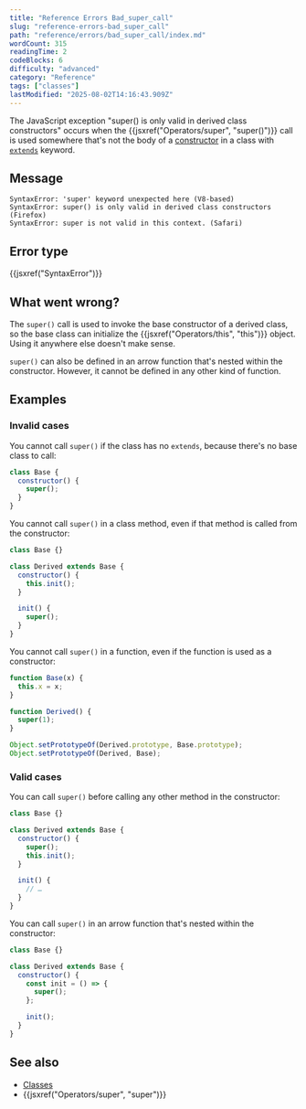 ```yaml
---
title: "Reference Errors Bad_super_call"
slug: "reference-errors-bad_super_call"
path: "reference/errors/bad_super_call/index.md"
wordCount: 315
readingTime: 2
codeBlocks: 6
difficulty: "advanced"
category: "Reference"
tags: ["classes"]
lastModified: "2025-08-02T14:16:43.909Z"
---
```



The JavaScript exception "super() is only valid in derived class constructors" occurs when the {{jsxref("Operators/super", "super()")}} call is used somewhere that's not the body of a [constructor](/en-US/docs/Web/JavaScript/Reference/Classes/constructor) in a class with [`extends`](/en-US/docs/Web/JavaScript/Reference/Classes/extends) keyword.

## Message

```plain
SyntaxError: 'super' keyword unexpected here (V8-based)
SyntaxError: super() is only valid in derived class constructors (Firefox)
SyntaxError: super is not valid in this context. (Safari)
```

## Error type

{{jsxref("SyntaxError")}}

## What went wrong?

The `super()` call is used to invoke the base constructor of a derived class, so the base class can initialize the {{jsxref("Operators/this", "this")}} object. Using it anywhere else doesn't make sense.

`super()` can also be defined in an arrow function that's nested within the constructor. However, it cannot be defined in any other kind of function.

## Examples

### Invalid cases

You cannot call `super()` if the class has no `extends`, because there's no base class to call:

```js example-bad
class Base {
  constructor() {
    super();
  }
}
```

You cannot call `super()` in a class method, even if that method is called from the constructor:

```js example-ba
class Base {}

class Derived extends Base {
  constructor() {
    this.init();
  }

  init() {
    super();
  }
}
```

You cannot call `super()` in a function, even if the function is used as a constructor:

```js example-bad
function Base(x) {
  this.x = x;
}

function Derived() {
  super(1);
}

Object.setPrototypeOf(Derived.prototype, Base.prototype);
Object.setPrototypeOf(Derived, Base);
```

### Valid cases

You can call `super()` before calling any other method in the constructor:

```js example-good
class Base {}

class Derived extends Base {
  constructor() {
    super();
    this.init();
  }

  init() {
    // …
  }
}
```

You can call `super()` in an arrow function that's nested within the constructor:

```js example-good
class Base {}

class Derived extends Base {
  constructor() {
    const init = () => {
      super();
    };

    init();
  }
}
```

## See also

- [Classes](/en-US/docs/Web/JavaScript/Reference/Classes)
- {{jsxref("Operators/super", "super")}}
